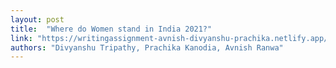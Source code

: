 ```yaml
---
layout: post
title:  "Where do Women stand in India 2021?"
link: "https://writingassignment-avnish-divyanshu-prachika.netlify.app/"
authors: "Divyanshu Tripathy, Prachika Kanodia, Avnish Ranwa"
---
```

